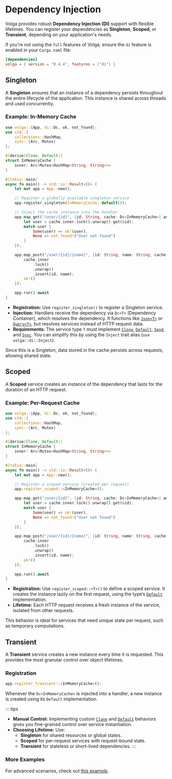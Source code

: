 # Dependency Injection

Volga provides robust **Dependency Injection (DI)** support with flexible lifetimes. You can register your dependencies as **Singleton**, **Scoped**, or **Transient**, depending on your application's needs.

If you're not using the `full` features of Volga, ensure the `di` feature is enabled in your `Cargo.toml` file:

```toml
[dependencies]
volga = { version = "0.4.4", features = ["di"] }
```

## **Singleton**

A **Singleton** ensures that an instance of a dependency persists throughout the entire lifecycle of the application. This instance is shared across threads and used concurrently.

### Example: In-Memory Cache

```rust
use volga::{App, di::Dc, ok, not_found};
use std::{
    collections::HashMap,
    sync::{Arc, Mutex}
};

#[derive(Clone, Default)]
struct InMemoryCache {
    inner: Arc<Mutex<HashMap<String, String>>>
}

#[tokio::main]
async fn main() -> std::io::Result<()> {
    let mut app = App::new();

    // Register a globally available singleton service
    app.register_singleton(InMemoryCache::default());

    // Inject the cache instance into the handler
    app.map_get("/user/{id}", |id: String, cache: Dc<InMemoryCache>| async move {
        let user = cache.inner.lock().unwrap().get(&id);
        match user { 
            Some(user) => ok!(user),
            None => not_found!("User not found")
        }
    });

    app.map_post("/user/{id}/{name}", |id: String, name: String, cache: Dc<InMemoryCache>| async move {
        cache.inner
            .lock()
            .unwrap()
            .insert(id, name);
        ok!()
    });

    app.run().await
}
```

- **Registration:** Use `register_singleton()` to register a Singleton service.
- **Injection:** Handlers receive the dependency via `Dc<T>` (Dependency Container), which resolves the dependency. It functions like [`Json<T>`](https://docs.rs/volga/latest/volga/app/endpoints/args/json/struct.Json.html) or [`Query<T>`](https://docs.rs/volga/latest/volga/app/endpoints/args/query/struct.Query.html), but resolves services instead of HTTP request data.
- **Requirements:** The service type `T` must implement [`Clone`](https://doc.rust-lang.org/std/clone/trait.Clone.html), [`Default`](https://doc.rust-lang.org/std/default/trait.Default.html), [`Send`](https://doc.rust-lang.org/std/marker/trait.Send.html), and [`Sync`](https://doc.rust-lang.org/std/marker/trait.Sync.html). You can simplify this by using the `Inject` trait alias (`use volga::di::Inject`).

Since this is a Singleton, data stored in the cache persists across requests, allowing shared state.

## **Scoped**

A **Scoped** service creates an instance of the dependency that lasts for the duration of an HTTP request. 

### Example: Per-Request Cache

```rust
use volga::{App, di::Dc, ok, not_found};
use std::{
    collections::HashMap,
    sync::{Arc, Mutex}
};

#[derive(Clone, Default)]
struct InMemoryCache {
    inner: Arc<Mutex<HashMap<String, String>>>
}

#[tokio::main]
async fn main() -> std::io::Result<()> {
    let mut app = App::new();

    // Register a scoped service (created per request)
    app.register_scoped::<InMemoryCache>();

    app.map_get("/user/{id}", |id: String, cache: Dc<InMemoryCache>| async move {
        let user = cache.inner.lock().unwrap().get(&id);
        match user { 
            Some(user) => ok!(user),
            None => not_found!("User not found")
        }
    });

    app.map_post("/user/{id}/{name}", |id: String, name: String, cache: Dc<InMemoryCache>| async move {
        cache.inner
            .lock()
            .unwrap()
            .insert(id, name);
        ok!()
    });

    app.run().await
}
```

- **Registration:** Use `register_scoped::<T>()` to define a scoped service. It creates the instance lazily on the first request, using the type’s [`Default`](https://doc.rust-lang.org/std/default/trait.Default.html) implementation.
- **Lifetime:** Each HTTP request receives a fresh instance of the service, isolated from other requests. 

This behavior is ideal for services that need unique state per request, such as temporary computations.

## **Transient**

A **Transient** service creates a new instance every time it is requested. This provides the most granular control over object lifetimes.

### Registration

```rust
app.register_transient::<InMemoryCache>();
```

Whenever the `Dc<InMemoryCache>` is injected into a handler, a new instance is created using its `Default` implementation.

::: tips
- **Manual Control:** Implementing custom [`Clone`](https://doc.rust-lang.org/std/clone/trait.Clone.html) and [`Default`](https://doc.rust-lang.org/std/default/trait.Default.html) behaviors gives you fine-grained control over service instantiation.
- **Choosing Lifetime:** Use:
  - **Singleton** for shared resources or global states.
  - **Scoped** for per-request services with request-bound state.
  - **Transient** for stateless or short-lived dependencies.
:::

### More Examples

For advanced scenarios, check out [this example](https://github.com/RomanEmreis/volga/blob/main/examples/dependency_injection.rs).
